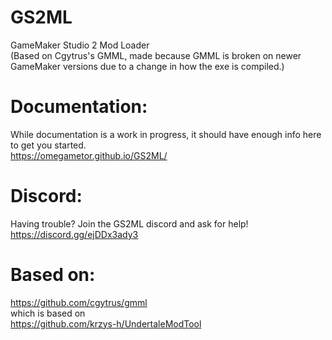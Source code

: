 # GS2ML
 GameMaker Studio 2 Mod Loader  
 (Based on Cgytrus's GMML, made because GMML is broken on newer GameMaker versions due to a change in how the exe is compiled.)  

# Documentation:
While documentation is a work in progress, it should have enough info here to get you started.  
https://omegametor.github.io/GS2ML/  
 
# Discord:
Having trouble? Join the GS2ML discord and ask for help!  
https://discord.gg/ejDDx3ady3  

# Based on:
https://github.com/cgytrus/gmml  
which is based on  
https://github.com/krzys-h/UndertaleModTool  
